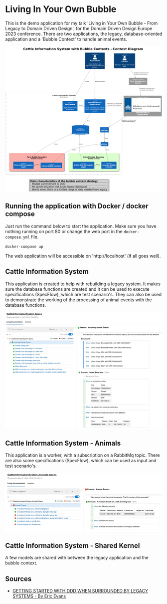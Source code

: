 # Living In Your Own Bubble

This is the demo application for my talk 'Living in Your Own Bubble - From Legacy to Domain Driven Design', for the Domain Driven Design Europe 2023 conference. There are two applications, the legacy, database-oriented application and a 'Bubble Context' to handle animal events.

![Architecture](docs/assets/cis-context-bubble.png)

## Running the application with Docker / docker compose
Just run the command below to start the application. Make sure you have nothing running on port 80 or change the web port in the `docker-compose.yml` file.
```shell
docker-compose up
```

The web application will be accessible on 'http://localhost' (if all goes well).

## Cattle Information System

This application is created to help with rebuilding a legacy system. It makes sure the database functions are created and it can be used to execute specifications (SpecFlow), which are test scenario's. They can also be used to demonstrate the working of the processing of animal events with the database functions.

![Legacy Specifications](docs/assets/legacy-specs.png)

## Cattle Information System - Animals

This application is a worker, with a subscription on a RabbitMq topic. There are also some specifications (SpecFlow), which can be used as input and test scenario's.

![Animal Bubble Specifications](docs/assets/animal-bubble-specs.png)

## Cattle Information System - Shared Kernel

A few models are shared with between the legacy application and the bubble context.

## Sources

* [GETTING STARTED WITH DDD WHEN SURROUNDED BY LEGACY SYSTEMS - By Eric Evans](https://www.domainlanguage.com/wp-content/uploads/2016/04/GettingStartedWithDDDWhenSurroundedByLegacySystemsV1.pdf)




